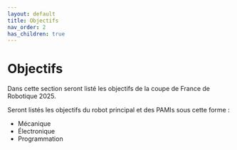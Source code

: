 ```yaml
---
layout: default
title: Objectifs
nav_order: 2
has_children: true
---
```


# Objectifs

Dans cette section seront listé les objectifs de la coupe de France de Robotique 2025.

Seront listés les objectifs du robot principal et des PAMIs sous cette forme :

- Mécanique
- Électronique
- Programmation
